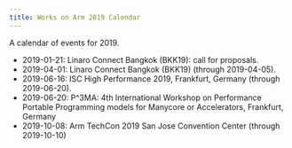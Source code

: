 ```yaml
---
title: Works on Arm 2019 Calendar
---
```

A calendar of events for 2019.

* 2019-01-21: Linaro Connect Bangkok (BKK19): call for proposals.
* 2019-04-01: Linaro Connect Bangkok (BKK19) (through 2019-04-05).
* 2019-06-16: ISC High Performance 2019, Frankfurt, Germany (through 2019-06-20).
* 2019-06-20: P^3MA: 4th International Workshop on Performance Portable Programming models for Manycore or Accelerators, Frankfurt, Germany
* 2019-10-08: Arm TechCon 2019 San Jose Convention Center (through 2019-10-10)
